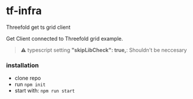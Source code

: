 # tf-infra
Threefold get ts grid client

Get Client connected to Threefold grid example.

> :warning: typescript setting **"skipLibCheck": true,**: Shouldn't be neccesary

### installation

- clone repo
- run `npm init`
- start with: `npm run start`
